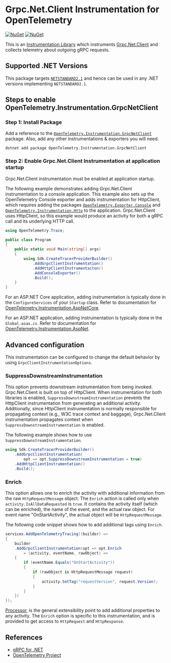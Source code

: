 # Grpc.Net.Client Instrumentation for OpenTelemetry

[![NuGet](https://img.shields.io/nuget/v/OpenTelemetry.Instrumentation.GrpcNetClient.svg)](https://www.nuget.org/packages/OpenTelemetry.Instrumentation.GrpcNetClient)
[![NuGet](https://img.shields.io/nuget/dt/OpenTelemetry.Instrumentation.GrpcNetClient.svg)](https://www.nuget.org/packages/OpenTelemetry.Instrumentation.GrpcNetClient)

This is an [Instrumentation Library](https://github.com/open-telemetry/opentelemetry-specification/blob/master/specification/glossary.md#instrumentation-library)
which instruments [Grpc.Net.Client](https://www.nuget.org/packages/Grpc.Net.Client)
and collects telemetry about outgoing gRPC requests.

## Supported .NET Versions

This package targets
[`NETSTANDARD2.1`](https://docs.microsoft.com/dotnet/standard/net-standard#net-implementation-support)
and hence can be used in any .NET versions implementing `NETSTANDARD2.1`.

## Steps to enable OpenTelemetry.Instrumentation.GrpcNetClient

### Step 1: Install Package

Add a reference to the
[`OpenTelemetry.Instrumentation.GrpcNetClient`](https://www.nuget.org/packages/opentelemetry.instrumentation.grpcnetclient)
package. Also, add any other instrumentations & exporters you will need.

```shell
dotnet add package OpenTelemetry.Instrumentation.GrpcNetClient
```

### Step 2: Enable Grpc.Net.Client Instrumentation at application startup

Grpc.Net.Client instrumentation must be enabled at application startup.

The following example demonstrates adding Grpc.Net.Client instrumentation to a
console application. This example also sets up the OpenTelemetry Console
exporter and adds instrumentation for HttpClient, which requires adding the packages
[`OpenTelemetry.Exporter.Console`](../OpenTelemetry.Exporter.Console/README.md)
and
[`OpenTelemetry.Instrumentation.Http`](../OpenTelemetry.Instrumentation.Http/README.md)
to the application. Grpc.Net.Client uses HttpClient, so this example would
produce an activity for both a gRPC call and its underlying HTTP call.

```csharp
using OpenTelemetry.Trace;

public class Program
{
    public static void Main(string[] args)
    {
        using Sdk.CreateTracerProviderBuilder()
            .AddGrpcClientInstrumentation()
            .AddHttpClientInstrumentaiton()
            .AddConsoleExporter()
            .Build();
    }
}
```

For an ASP.NET Core application, adding instrumentation is typically done in
the `ConfigureServices` of your `Startup` class. Refer to documentation for
[OpenTelemetry.Instrumentation.AspNetCore](../OpenTelemetry.Instrumentation.AspNetCore/README.md).

For an ASP.NET application, adding instrumentation is typically done in the
`Global.asax.cs`. Refer to documentation for [OpenTelemetry.Instrumentation.AspNet](../OpenTelemetry.Instrumentation.AspNet/README.md).

## Advanced configuration

This instrumentation can be configured to change the default behavior by using
`GrpcClientInstrumentationOptions`.

### SuppressDownstreamInstrumentation

This option prevents downstream instrumentation from being invoked.
Grpc.Net.Client is built on top of HttpClient. When instrumentation for both
libraries is enabled, `SuppressDownstreamInstrumentation` prevents
the HttpClient instrumentation from generating an additional activity.
Additionally, since HttpClient instrumentation is normally responsible for
propagating context (e.g., W3C trace context and baggage), Grpc.Net.Client
instrumentation propagates context when `SuppressDownstreamInstrumentation` is
enabled.

The following example shows how to use `SuppressDownstreamInstrumentation`.

```csharp
using Sdk.CreateTracerProviderBuilder()
    .AddGrpcClientInstrumentation(
        opt => opt.SuppressDownstreamInstrumentation = true)
    .AddHttpClientInstrumentation()
    .Build();
```

### Enrich

This option allows one to enrich the activity with additional information
from the raw `HttpRequestMessage` object. The `Enrich` action is called only
when `activity.IsAllDataRequested` is `true`. It contains the activity itself
(which can be enriched), the name of the event, and the actual raw object.
For event name "OnStartActivity", the actual object will be
`HttpRequestMessage`.

The following code snippet shows how to add additional tags using `Enrich`.

```csharp
services.AddOpenTelemetryTracing((builder) =>
{
    builder
    .AddGrpcClientInstrumentation(opt => opt.Enrich
        = (activity, eventName, rawObject) =>
    {
        if (eventName.Equals("OnStartActivity"))
        {
            if (rawObject is HttpRequestMessage request)
            {
                activity.SetTag("requestVersion", request.Version);
            }
        }
    })
});
```

[Processor](../../docs/trace/extending-the-sdk/README.md#processor),
is the general extensibility point to add additional properties to any activity.
The `Enrich` option is specific to this instrumentation, and is provided to
get access to `HttpRequest` and `HttpResponse`.

## References

* [gRPC for .NET](https://github.com/grpc/grpc-dotnet)
* [OpenTelemetry Project](https://opentelemetry.io/)

